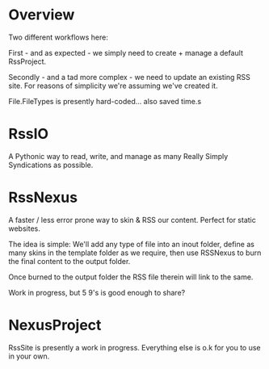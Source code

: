 # Overview
Two different workflows here:

First - and as expected - we simply need to create + manage a default RssProject.

Secondly - and a tad more complex - we need to update an existing RSS site. 
For reasons of simplicity we're assuming we've created it. 

File.FileTypes is presently hard-coded... also saved time.s

# RssIO
A Pythonic way to read, write, and manage as many Really Simply Syndications as possible.

# RssNexus
A faster / less error prone way to  skin & RSS our content. Perfect for static websites.

The idea is simple: We'll add any type of file into an inout folder, define as many skins in the template folder as we require, then use RSSNexus to burn the final content to the output folder.

Once burned to the output folder the RSS file therein will link to the same.

Work in progress, but 5 9's is good enough to share?

# NexusProject
RssSite is presently a work in progress. Everything else is o.k for you to use in your own.

